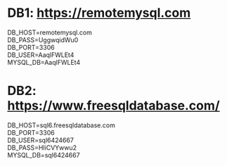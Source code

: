 # DB1: https://remotemysql.com <br/>
DB_HOST=remotemysql.com<br/>
DB_PASS=UggwqidWu0<br/>
DB_PORT=3306<br/>
DB_USER=AaqlFWLEt4<br/>
MYSQL_DB=AaqlFWLEt4<br/>

# DB2: https://www.freesqldatabase.com/ <br/>
DB_HOST=sql6.freesqldatabase.com<br/>
DB_PORT=3306<br/>
DB_USER=sql6424667<br/>
DB_PASS=HIiCVYwwu2<br/>
MYSQL_DB=sql6424667<br/>